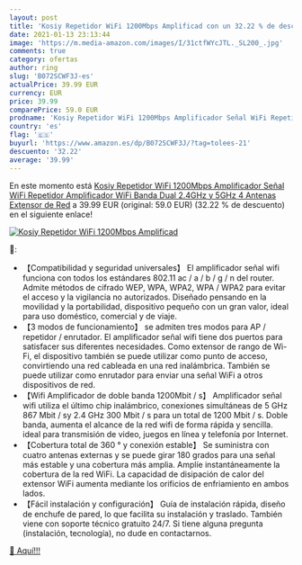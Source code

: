 ```yaml
---
layout: post
title: 'Kosiy Repetidor WiFi 1200Mbps Amplificad con un 32.22 % de descuento'
date: 2021-01-13 23:13:44
image: 'https://m.media-amazon.com/images/I/31ctfWYcJTL._SL200_.jpg'
comments: true
category: ofertas
author: ring
slug: 'B072SCWF3J-es'
actualPrice: 39.99 EUR
currency: EUR
price: 39.99
comparePrice: 59.0 EUR
prodname: 'Kosiy Repetidor WiFi 1200Mbps Amplificador Señal WiFi Repetidor Amplificador WiFi Banda Dual 2.4GHz y 5GHz  4 Antenas Extensor de Red'
country: 'es'
flag: '🇪🇸'
buyurl: 'https://www.amazon.es/dp/B072SCWF3J/?tag=tolees-21'
descuento: '32.22'
average: '39.99'
---
```


En este momento está [Kosiy Repetidor WiFi 1200Mbps Amplificador Señal WiFi Repetidor Amplificador WiFi Banda Dual 2.4GHz y 5GHz  4 Antenas Extensor de Red](https://www.amazon.es/dp/B072SCWF3J/?tag=tolees-21) a 39.99 EUR (original: 59.0 EUR) (32.22 %  de descuento) en el siguiente enlace!

[![Kosiy Repetidor WiFi 1200Mbps Amplificad](https://m.media-amazon.com/images/I/31ctfWYcJTL._SL200_.jpg)](https://www.amazon.es/dp/B072SCWF3J/?tag=tolees-21)

🔎:

- 【Compatibilidad y seguridad universales】 El amplificador señal wifi funciona con todos los estándares 802.11 ac / a / b / g / n del router. Admite métodos de cifrado WEP, WPA, WPA2, WPA / WPA2 para evitar el acceso y la vigilancia no autorizados. Diseñado pensando en la movilidad y la portabilidad, dispositivo pequeño con un gran valor, ideal para uso doméstico, comercial y de viaje.
- 【3 modos de funcionamiento】 se admiten tres modos para AP / repetidor / enrutador. El amplificador señal wifi tiene dos puertos para satisfacer sus diferentes necesidades. Como extensor de rango de Wi-Fi, el dispositivo también se puede utilizar como punto de acceso, convirtiendo una red cableada en una red inalámbrica. También se puede utilizar como enrutador para enviar una señal WiFi a otros dispositivos de red.
- 【Wifi Amplificador de doble banda 1200Mbit / s】 Amplificador señal wifi utiliza el último chip inalámbrico, conexiones simultáneas de 5 GHz 867 Mbit / sy 2.4 GHz 300 Mbit / s para un total de 1200 Mbit / s. Doble banda, aumenta el alcance de la red wifi de forma rápida y sencilla. ideal para transmisión de video, juegos en línea y telefonía por Internet.
- 【Cobertura total de 360 ​​° y conexión estable】 Se suministra con cuatro antenas externas y se puede girar 180 grados para una señal más estable y una cobertura más amplia. Amplíe instantáneamente la cobertura de la red WiFi. La capacidad de disipación de calor del extensor WiFi aumenta mediante los orificios de enfriamiento en ambos lados.
- 【Fácil instalación y configuración】 Guía de instalación rápida, diseño de enchufe de pared, lo que facilita su instalación y traslado. También viene con soporte técnico gratuito 24/7. Si tiene alguna pregunta (instalación, tecnología), no dude en contactarnos.

[🛒 Aquí!!!](https://www.amazon.es/dp/B072SCWF3J/?tag=tolees-21)
